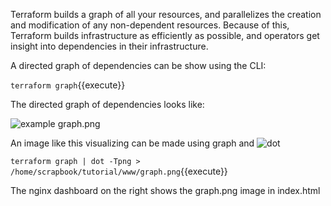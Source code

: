 
Terraform builds a graph of all your resources, and parallelizes the creation and modification of any non-dependent resources. Because of this, Terraform builds infrastructure as efficiently as possible, and operators get insight into dependencies in their infrastructure.

A directed graph of dependencies can be show using the CLI:

`terraform graph`{{execute}}

The directed graph of dependencies looks like:

![example graph.png](/bhood4/scenarios/tf101/assets/graph.png)

An image like this visualizing can be made using graph and ![dot](https://en.wikipedia.org/wiki/DOT_(graph_description_language))

`terraform graph | dot -Tpng > /home/scrapbook/tutorial/www/graph.png`{{execute}}

The nginx dashboard on the right shows the graph.png image in index.html 
